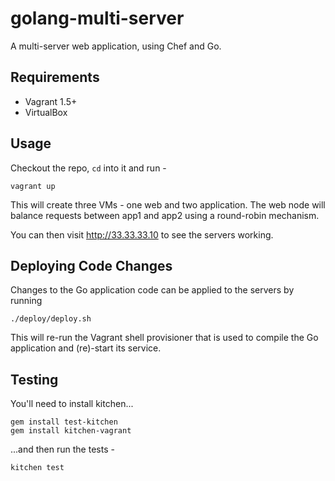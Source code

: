 golang-multi-server
===================

A multi-server web application, using Chef and Go.

Requirements
------------
 * Vagrant 1.5+
 * VirtualBox


Usage
-----

Checkout the repo, `cd` into it and run -

    vagrant up

This will create three VMs - one web and two application. The web node will
balance requests between app1 and app2 using a round-robin mechanism.

You can then visit http://33.33.33.10 to see the servers working.

Deploying Code Changes
----------------------

Changes to the Go application code can be applied to the servers by running

    ./deploy/deploy.sh

This will re-run the Vagrant shell provisioner that is used to compile the
Go application and (re)-start its service.


Testing
-------

You'll need to install kitchen...

    gem install test-kitchen
    gem install kitchen-vagrant

...and then run the tests -

    kitchen test
